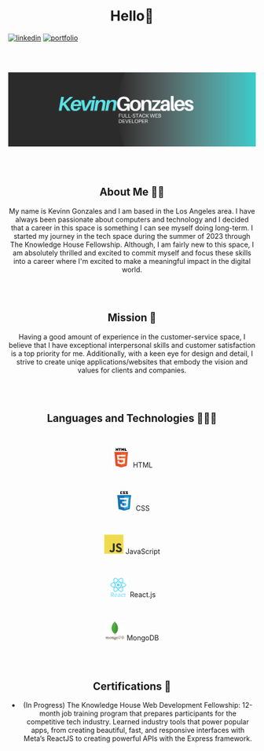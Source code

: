 
<h1 align="center"> Hello👋 </h1>

[![linkedin](https://img.shields.io/badge/LinkedIn-0077B5?style=for-the-badge&logo=linkedin&logoColor=white)](https://www.linkedin.com/in/kevinngonzales)
[![portfolio](https://img.shields.io/badge/Portfolio-255E63?style=for-the-badge&logo=About.me&logoColor=white)](https://kevinngonzales.github.io/)

</br>
</br>

![banner](images/kevinngonzales-banner.png)



</br>
</br>

<h2 align="center">About Me 🏃🏻</h2>
<p align="center"> My name is Kevinn Gonzales and I am based in the Los Angeles area. I have always been passionate about computers and technology and I decided that a career in this space is something I can see myself doing long-term. I started my journey in the tech space during the summer of 2023 through The Knowledge House Fellowship. Although, I am fairly new to this space, I am absolutely thrilled and excited to commit myself and focus these skills into a career where I'm excited to make a meaningful impact in the digital world. 
</p>

</br>
</br>

<h2 align="center">Mission 🚀</h2>
<p align="center"> Having a good amount of experience in the customer-service space, I believe that I have exceptional interpersonal skills and customer satisfaction is a top priority for me. Additionally, with a keen eye for design and detail, I strive to create uniqe applications/websites that embody the vision and values for clients and companies. 
</p>

</br>
</br>

<h2 align="center">Languages and Technologies 🧑🏻‍💻️</h2>

</br>

<p align="center">
<img src="https://raw.githubusercontent.com/devicons/devicon/master/icons/html5/html5-original-wordmark.svg" alt="html5" width="40" height="40"/> HTML  
</p>

</br>

<p align="center">
<img src="https://raw.githubusercontent.com/devicons/devicon/master/icons/css3/css3-original-wordmark.svg" alt="css3" width="40" height="40"/> CSS  
  </p>

</br>
  
<p align="center">
<img src="https://raw.githubusercontent.com/devicons/devicon/master/icons/javascript/javascript-original.svg" alt="javascript" width="40" height="40"/> JavaScript  
  </p>

</br>
  
<p align="center">
<img src="https://raw.githubusercontent.com/devicons/devicon/master/icons/react/react-original-wordmark.svg" alt="react" width="40" height="40"/> React.js  
  </p>

</br>
  
<p align="center">
<img src="https://raw.githubusercontent.com/devicons/devicon/master/icons/mongodb/mongodb-original-wordmark.svg" alt="mongodb" width="40" height="40"/> MongoDB  
</p>

</br>
</br>

<h2 align="center">Certifications 📃</h2> 

<ul align="center"> 
  <li>(In Progress) The Knowledge House Web Development Fellowship:
12-month job training program that prepares participants for the competitive tech industry. Learned industry tools that power popular apps, from creating beautiful, fast, and responsive interfaces with Meta’s ReactJS to creating powerful APIs with the Express framework.
</li>
</ul>







